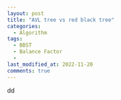 ```yaml
---
layout: post
title: "AVL tree vs red black tree"
categories:
  - Algorithm
tags:
  - BBST
  - Balance Factor
  - 
last_modified_at: 2022-11-20
comments: true
---
```

dd
